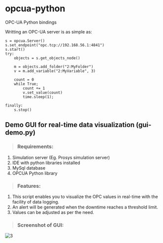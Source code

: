opcua-python
============

OPC-UA Python bindings

Writting an OPC-UA server is as simple as:

    s = opcua.Server()
    s.set_endpoint("opc.tcp://192.168.56.1:4841")
    s.start()
    try:
        objects = s.get_objects_node()

        m = objects.add_folder("2:MyFolder")
        v = m.add_variable("2:MyVariable", 3)
    
        count = 0
        while True;
            count += 1
            v.set_value(count)
            time.sleep(1);

    finally:
        s.stop()
        
        

## Demo GUI for real-time data visualization (gui-demo.py)

>### Requirements:
1) Simulation server (Eg. Prosys simulation server)
2) IDE with python libraries installed
3) MySql database
4) OPCUA Python library

>### Features:
1) This script enables you to visualize the OPC values in real-time with the facility of data logging. 
2) An alert will be generated when the downtime reaches a threshold limit.
3) Values can be adjusted as per the need.

>### Screenshot of GUI:

![3](https://user-images.githubusercontent.com/44259288/94888861-0330c500-0498-11eb-92a6-82e28eb16a17.jpg)
